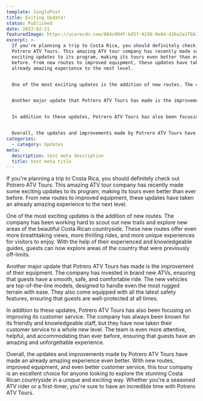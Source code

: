 ```yaml
---
template: SinglePost
title: Exiting Update!
status: Published
date: 2023-02-21
featuredImage: https://ucarecdn.com/884c004f-b45f-4298-9e84-426a2a1f6b1f/
excerpt: >-
  If you're planning a trip to Costa Rica, you should definitely check out
  Potrero ATV Tours. This amazing ATV tour company has recently made some
  exciting updates to its program, making its tours even better than ever
  before. From new routes to improved equipment, these updates have taken an
  already amazing experience to the next level.


  One of the most exciting updates is the addition of new routes. The company has been working hard to scout out new trails and explore new areas of the beautiful Costa Rican countryside. These new routes offer even more breathtaking views, more thrilling rides, and more unique experiences for visitors to enjoy. With the help of their experienced and knowledgeable guides, guests can now explore areas of the country that were previously off-limits.


  Another major update that Potrero ATV Tours has made is the improvement of their equipment. The company has invested in brand new ATVs, ensuring that guests have a smooth, safe, and comfortable ride. The new vehicles are top-of-the-line models, designed to handle even the most rugged terrain with ease. They also come equipped with all the latest safety features, ensuring that guests are well-protected at all times.


  In addition to these updates, Potrero ATV Tours has also been focusing on improving its customer service. The company has always been known for its friendly and knowledgeable staff, but they have now taken their customer service to a whole new level. The team is even more attentive, helpful, and accommodating than ever before, ensuring that guests have an amazing and unforgettable experience.


  Overall, the updates and improvements made by Potrero ATV Tours have made an already amazing experience even better. With new routes, improved equipment, and even better customer service, this tour company is an excellent choice for anyone looking to explore the stunning Costa Rican countryside in a unique and exciting way. Whether you're a seasoned ATV rider or a first-timer, you're sure to have an incredible time with Potrero ATV Tours.
categories:
  - category: Updates
meta:
  description: test meta description
  title: test meta title
---
```

If you're planning a trip to Costa Rica, you should definitely check out Potrero ATV Tours. This amazing ATV tour company has recently made some exciting updates to its program, making its tours even better than ever before. From new routes to improved equipment, these updates have taken an already amazing experience to the next level.

One of the most exciting updates is the addition of new routes. The company has been working hard to scout out new trails and explore new areas of the beautiful Costa Rican countryside. These new routes offer even more breathtaking views, more thrilling rides, and more unique experiences for visitors to enjoy. With the help of their experienced and knowledgeable guides, guests can now explore areas of the country that were previously off-limits.

Another major update that Potrero ATV Tours has made is the improvement of their equipment. The company has invested in brand new ATVs, ensuring that guests have a smooth, safe, and comfortable ride. The new vehicles are top-of-the-line models, designed to handle even the most rugged terrain with ease. They also come equipped with all the latest safety features, ensuring that guests are well-protected at all times.

In addition to these updates, Potrero ATV Tours has also been focusing on improving its customer service. The company has always been known for its friendly and knowledgeable staff, but they have now taken their customer service to a whole new level. The team is even more attentive, helpful, and accommodating than ever before, ensuring that guests have an amazing and unforgettable experience.

Overall, the updates and improvements made by Potrero ATV Tours have made an already amazing experience even better. With new routes, improved equipment, and even better customer service, this tour company is an excellent choice for anyone looking to explore the stunning Costa Rican countryside in a unique and exciting way. Whether you're a seasoned ATV rider or a first-timer, you're sure to have an incredible time with Potrero ATV Tours.